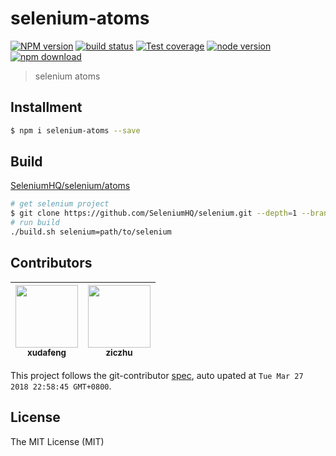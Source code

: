 # selenium-atoms

[![NPM version][npm-image]][npm-url]
[![build status][travis-image]][travis-url]
[![Test coverage][coveralls-image]][coveralls-url]
[![node version][node-image]][node-url]
[![npm download][download-image]][download-url]

[npm-image]: https://img.shields.io/npm/v/selenium-atoms.svg?style=flat-square
[npm-url]: https://npmjs.org/package/selenium-atoms
[travis-image]: https://img.shields.io/travis/xudafeng/selenium-atoms.svg?style=flat-square
[travis-url]: https://travis-ci.org/xudafeng/selenium-atoms
[coveralls-image]: https://img.shields.io/coveralls/xudafeng/selenium-atoms.svg?style=flat-square
[coveralls-url]: https://coveralls.io/r/xudafeng/selenium-atoms?branch=master
[node-image]: https://img.shields.io/badge/node.js-%3E=_8-green.svg?style=flat-square
[node-url]: http://nodejs.org/download/
[download-image]: https://img.shields.io/npm/dm/selenium-atoms.svg?style=flat-square
[download-url]: https://npmjs.org/package/selenium-atoms

> selenium atoms

## Installment

```bash
$ npm i selenium-atoms --save
```

## Build

[SeleniumHQ/selenium/atoms](//github.com/SeleniumHQ/selenium/tree/master/javascript/atoms)

``` bash
# get selenium project
$ git clone https://github.com/SeleniumHQ/selenium.git --depth=1 --branch=selenium-2.52.0 --single-branch
# run build
./build.sh selenium=path/to/selenium
```

<!-- GITCONTRIBUTOR_START -->

## Contributors

|[<img src="https://avatars1.githubusercontent.com/u/1011681?v=4" width="100px;"/><br/><sub><b>xudafeng</b></sub>](https://github.com/xudafeng)<br/>|[<img src="https://avatars1.githubusercontent.com/u/1044425?v=4" width="100px;"/><br/><sub><b>ziczhu</b></sub>](https://github.com/ziczhu)<br/>
| :---: | :---: |


This project follows the git-contributor [spec](https://github.com/xudafeng/git-contributor), auto upated at `Tue Mar 27 2018 22:58:45 GMT+0800`.

<!-- GITCONTRIBUTOR_END -->

## License

The MIT License (MIT)
